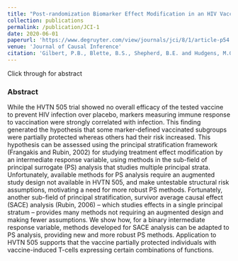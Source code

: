 ```yaml
---
title: "Post-randomization Biomarker Effect Modification in an HIV Vaccine Clinical Trial"
collection: publications
permalink: /publication/JCI-1
date: 2020-06-01
paperurl: 'https://www.degruyter.com/view/journals/jci/8/1/article-p54.xml'
venue: 'Journal of Causal Inference'
citation: 'Gilbert, P.B., Blette, B.S., Shepherd, B.E. and Hudgens, M.G., 2020. Post-randomization Biomarker Effect Modification Analysis in an HIV Vaccine Clinical Trial. Journal of Causal Inference, 8(1), pp.54-69.'
---
```


Click through for abstract

### Abstract

While the HVTN 505 trial showed no overall efficacy of the tested vaccine to prevent HIV infection over placebo, markers measuring immune response to vaccination were strongly correlated with infection. This finding generated the hypothesis that some marker-defined vaccinated subgroups were partially protected whereas others had their risk increased. This hypothesis can be assessed using the principal stratification framework (Frangakis and Rubin, 2002) for studying treatment effect modification by an intermediate response variable, using methods in the sub-field of principal surrogate (PS) analysis that studies multiple principal strata. Unfortunately, available methods for PS analysis require an augmented study design not available in HVTN 505, and make untestable structural risk assumptions, motivating a need for more robust PS methods. Fortunately, another sub-field of principal stratification, survivor average causal effect (SACE) analysis (Rubin, 2006) – which studies effects in a single principal stratum – provides many methods not requiring an augmented design and making fewer assumptions. We show how, for a binary intermediate response variable, methods developed for SACE analysis can be adapted to PS analysis, providing new and more robust PS methods. Application to HVTN 505 supports that the vaccine partially protected individuals with vaccine-induced T-cells expressing certain combinations of functions.
